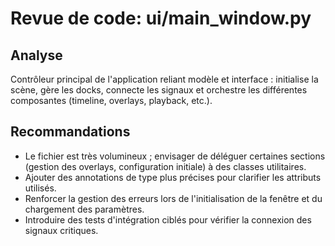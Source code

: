 # Revue de code: ui/main_window.py

## Analyse
Contrôleur principal de l'application reliant modèle et interface : initialise la scène, gère les docks, connecte les signaux et orchestre les différentes composantes (timeline, overlays, playback, etc.).

## Recommandations
- Le fichier est très volumineux ; envisager de déléguer certaines sections (gestion des overlays, configuration initiale) à des classes utilitaires.
- Ajouter des annotations de type plus précises pour clarifier les attributs utilisés.
- Renforcer la gestion des erreurs lors de l'initialisation de la fenêtre et du chargement des paramètres.
- Introduire des tests d'intégration ciblés pour vérifier la connexion des signaux critiques.
